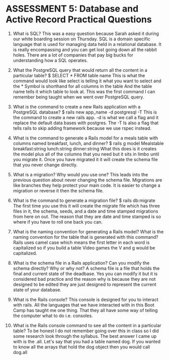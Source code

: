 # ASSESSMENT 5: Database and Active Record Practical Questions

1. What is SQL? This was a easy question because Sarah asked it during our white boarding session on Thursday. SQL is a domain specific language that is used for managing data held in a relational database. It is really encompassing and you can get lost going down all the rabbit holes. There are a lot of companies that pay big bucks for understanding how a SQL operates. 


2. What the PostgreSQL query that would return all the content in a particular table?
$ SELECT * FROM table name 
This is what the command would look like select is telling it what you want to select and the * Symbol is shorthand for all columns in the table And the table name tells it which table to look at. This was the first command I can remember being taught when we went over PostgreSQL query.

3. What is the command to create a new Rails application with a PostgreSQL database?
$ rails new app_name -d postgresql -T
This is the command to create a new rails app. -d is what we call a flag and it replace the default data bases with postgres. The -T Is also a flag that tells rails to skip adding framework because we use rspec instead.

4. What is the command to generate a Rails model for a meals table with columns named breakfast, lunch, and dinner?
$ rails g model Mealstable breakfast:string lunch:string dinner:string
What this does is it creates the model plus all of the columns that you need but it sits in limbo until you migrate it. Once you have migrated it it will create the schema file that you never change directly.

5. What is a migration? Why would you use one?
This leads into the previous question about never changing the schema file. Migrations are like branches they help protect your main code. It is easier to change a migration or reverse it then the schema file.


6. What is the command to generate a migration file?
$ rails db:migrate
The first time you use this it will create the migrate file which has three files in it, the schema, seeds, and a date and time stamped migrations from here on out. The reason that they are date and time stamped is so where if you have to roll one back you can.


7. What is the naming convention for generating a Rails model? What is the naming convention for the table that is generated with this command?
Rails uses camel case which means the first letter in each word is capitalized so if you build a table Video games the V and g would be capitalized.

8. What is the schema file in a Rails application? Can you modify the schema directly? Why or why not?
 A schema file is a file that holds the final and current state of the deadbase. Yes you can modify it but it is considered bad practice and the reason why is because they are not designed to be edited they are just designed to represent the current state of your database.

9. What is the Rails console?
This console is designed for you to interact with rails. All the languages that we have interacted with in this Boot Camp has taught me one thing. That they all have some way of telling the computer what to do i.e. consoles.  

10. What is the Rails console command to see all the content in a particular table?
To be honest I do not remember going over this in class so I did some research look through the syllabus. The best answer I came up with is the .all. Let's say that you had a table named dog. If you wanted to know all the arrays that hold the dog object then you would call dog.all 
